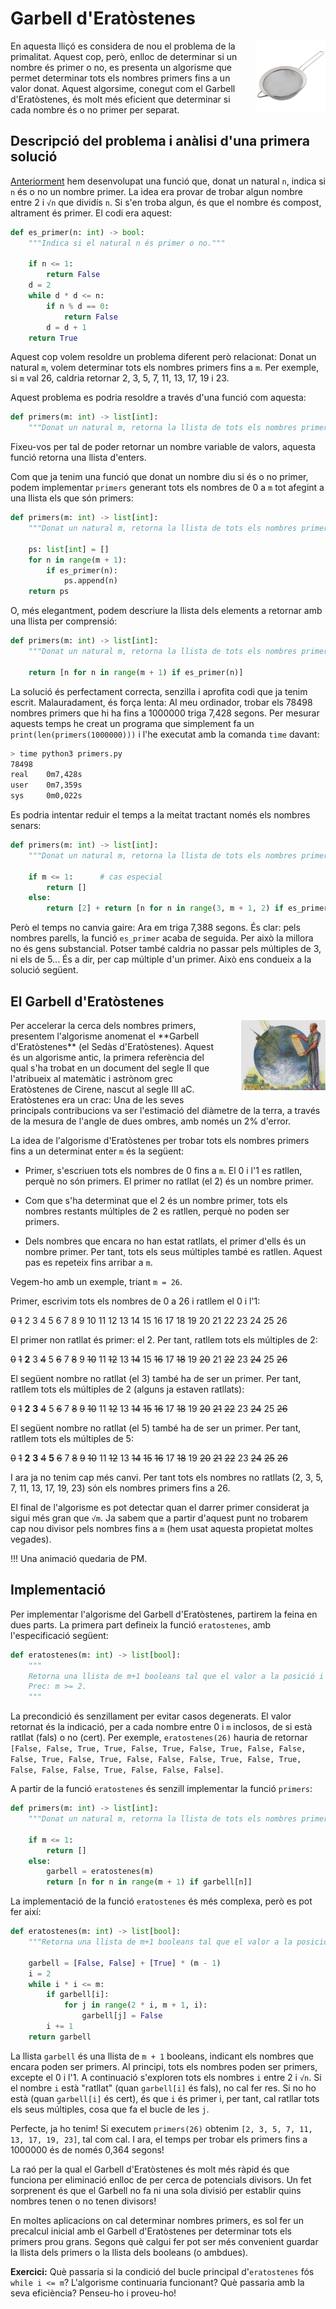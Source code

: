 # Garbell d'Eratòstenes

<img src='./eratostenes.png' style='height: 8em; float: right; margin: 0 0 1em 2em;'/>

En aquesta lliçó es considera de nou el problema de la primalitat. Aquest cop, però, enlloc de determinar si un nombre és primer o no, es presenta un algorisme que permet determinar tots els nombres primers fins a un valor donat. Aquest algorsime, conegut com el Garbell d'Eratòstenes, és molt més eficient que determinar si cada nombre és o no primer per separat.


## Descripció del problema i anàlisi d'una primera solució

[Anteriorment](/funcions/exemples-funcions.html) hem desenvolupat una funció que, donat un natural `n`, indica si `n` és o no un nombre primer. La idea era provar de trobar algun nombre entre 2 i `√n` que dividís `n`. Si s'en troba algun, és que el nombre és compost, altrament és primer. El codi era aquest:

```python
def es_primer(n: int) -> bool:
    """Indica si el natural n és primer o no."""

    if n <= 1:
        return False
    d = 2
    while d * d <= n:
        if n % d == 0:
            return False
        d = d + 1
    return True
```

Aquest cop volem resoldre un problema diferent però relacionat: Donat un natural `m`, volem determinar tots els nombres primers fins a `m`. Per exemple, si `m` val 26, caldria retornar 2, 3, 5, 7, 11, 13, 17, 19 i 23.

Aquest problema es podria resoldre a través d'una funció com aquesta:

```python
def primers(m: int) -> list[int]:
    """Donat un natural m, retorna la llista de tots els nombres primers de 0 a m."""
```

Fixeu-vos per tal de poder retornar un nombre variable de valors, aquesta funció retorna una llista d'enters. 

Com que ja tenim una funció que donat un nombre diu si és o no primer, podem implementar `primers` generant tots els nombres de 0 a `m` tot afegint a una llista els que són primers:

```python
def primers(m: int) -> list[int]:
    """Donat un natural m, retorna la llista de tots els nombres primers de 0 a m."""

    ps: list[int] = []
    for n in range(m + 1):
        if es_primer(n):
            ps.append(n)
    return ps
```

O, més elegantment, podem descriure la llista dels elements a retornar amb una llista per comprensió:

```python
def primers(m: int) -> list[int]:
    """Donat un natural m, retorna la llista de tots els nombres primers de 0 a m."""

    return [n for n in range(m + 1) if es_primer(n)]
```

La solució és perfectament correcta, senzilla i aprofita codi que ja tenim escrit. Malauradament, és força lenta: Al meu ordinador, trobar els 78498 nombres primers que hi ha fins a 1000000 triga 7,428 segons. Per mesurar aquests temps he creat un programa que simplement fa un `print(len(primers(1000000)))` i l'he executat amb la comanda `time` davant:

```bash
> time python3 primers.py 
78498
real    0m7,428s
user    0m7,359s
sys     0m0,022s
```

Es podria intentar reduir el temps a la meitat tractant només els nombres senars:

```python
def primers(m: int) -> list[int]:
    """Donat un natural m, retorna la llista de tots els nombres primers de 0 a m."""

    if m <= 1:      # cas especial
        return []
    else:
        return [2] + return [n for n in range(3, m + 1, 2) if es_primer(n)]
```

Però el temps no canvia gaire: Ara em triga 7,388 segons. És clar: pels nombres parells, la funció `es_primer` acaba de seguida. Per això la millora no és gens substancial. Potser també caldria no passar pels múltiples de 3, ni els de 5... És a dir, per cap múltiple d'un primer. Això ens condueix a la solució següent.


## El Garbell d'Eratòstenes

<img src='./sr-eratostenes.png' style='height: 8em; float: right; margin: 0 0 1em 2em;'/>
Per accelerar la cerca dels nombres primers, presentem l'algorisme anomenat el **Garbell d'Eratòstenes** (el Sedàs d'Eratòstenes). Aquest és un algorisme antic, la primera referència del qual s'ha trobat en un document del segle II que l'atribueix al matemàtic i astrònom grec Eratòstenes de Cirene, nascut al segle III aC. Eratòstenes era un crac: Una de les seves principals contribucions va ser l'estimació del diàmetre de la terra, a través de la mesura de l'angle de dues ombres, amb només un 2% d'error.

La idea de l'algorisme d'Eratòstenes per trobar tots els nombres primers fins a un determinat enter `m` és la següent:

- Primer, s'escriuen tots els nombres de 0 fins a `m`. El 0 i l'1 es ratllen, perquè no són primers. El primer no ratllat (el 2) és un nombre primer.

- Com que s'ha determinat que el 2 és un nombre primer, tots els nombres restants múltiples de 2 es ratllen, perquè no poden ser primers.

- Dels nombres que encara no han estat ratllats, el primer d'ells és un nombre primer. Per tant, tots els seus múltiples també es ratllen. Aquest pas es repeteix fins arribar a `m`.

Vegem-ho amb un exemple, triant `m = 26`. 

Primer, escrivim tots els nombres de 0 a 26 i ratllem el 0 i l'1:

<del>0</del> <del>1</del> 2 3 4 5 6 7 8 9 10 11 12 13 14 15 16 17 18 19 20 21 22 23 24 25 26

El primer non ratllat és primer: el 2. Per tant, ratllem tots els múltiples de 2:

<del>0</del> <del>1</del> **2** 3 <del>4</del> 5 <del>6</del> 7 <del>8</del> 9 <del>10</del> 11 <del>12</del> 13 <del>14</del> 15 <del>16</del> 17 <del>18</del> 19 <del>20</del> 21 <del>22</del> 23 <del>24</del> 25 <del>26</del>

El següent nombre no ratllat (el 3) també ha de ser un primer. Per tant, ratllem tots els múltiples de 2 (alguns ja estaven ratllats):

<del>0</del> <del>1</del> **2** **3** <del>4</del> 5 <del>6</del> 7 <del>8</del> <del>9</del> <del>10</del> 11 <del>12</del> 13 <del>14</del> <del>15</del> <del>16</del> 17 <del>18</del> 19 <del>20</del> <del>21</del> <del>22</del> 23 <del>24</del> 25 <del>26</del>

El següent nombre no ratllat (el 5) també ha de ser un primer. Per tant, ratllem tots els múltiples de 5:

<del>0</del> <del>1</del> **2** **3** <del>4</del> **5** <del>6</del> 7 <del>8</del> <del>9</del> <del>10</del> 11 <del>12</del> 13 <del>14</del> <del>15</del> <del>16</del> 17 <del>18</del> 19 <del>20</del> <del>21</del> <del>22</del> 23 <del>24</del> <del>25</del> <del>26</del>

I ara ja no tenim cap més canvi. Per tant tots els nombres no ratllats (2, 3, 5, 7, 11, 13, 17, 19, 23) són els nombres primers fins a 26.

El final de l'algorisme es pot detectar quan el darrer primer considerat ja sigui més gran que `√m`. Ja sabem que a partir d'aquest punt no trobarem cap nou divisor pels nombres fins a `m` (hem usat aquesta propietat moltes vegades).

!!! Una animació quedaria de PM.


## Implementació

Per implementar l'algorisme del Garbell d'Eratòstenes, partirem la feina en dues parts. La primera part defineix la funció `eratostenes`, amb l'especificació següent:

```python
def eratostenes(m: int) -> list[bool]:
    """
    Retorna una llista de m+1 booleans tal que el valor a la posició i indica si i és o no és primer. 
    Prec: m >= 2.
    """
```

La precondició és senzillament per evitar casos degenerats. El valor retornat és la indicació, per a cada nombre entre 0 i `m` inclosos, de si està ratllat (fals) o no (cert). Per exemple, `eratostenes(26)` hauria de retornar `[False, False, True, True, False, True, False, True, False, False, False, True, False, True, False, False, False, True, False, True, False, False, False, True, False, False, False]`.  

A partir de la funció `eratostenes` és senzill implementar la funció `primers`:

```python
def primers(m: int) -> list[int]:
    """Donat un natural m, retorna la llista de tots els nombres primers de 0 a m."""

    if m <= 1: 
        return []
    else:
        garbell = eratostenes(m)
        return [n for n in range(m + 1) if garbell[n]]
```

La implementació de la funció `eratostenes` és més complexa, però es pot fer així:

```python
def eratostenes(m: int) -> list[bool]:
    """Retorna una llista de m+1 booleans tal que el valor a la posició i indica si i és o no és primer. Prec: m >= 2."""

    garbell = [False, False] + [True] * (m - 1)
    i = 2
    while i * i <= m:
        if garbell[i]:
            for j in range(2 * i, m + 1, i):
                garbell[j] = False
        i += 1
    return garbell
``` 

La llista `garbell` és una llista de `m + 1` booleans, indicant els nombres que encara poden ser primers. Al principi, tots els nombres poden ser primers, excepte el 0 i l'1. A continuació s'exploren tots els nombres `i` entre 2 i `√n`. Si el nombre `i` està "ratllat" (quan `garbell[i]` és fals), no cal fer res. Si no ho està (quan `garbell[i]` és cert), és que `i` és primer i, per tant, cal ratllar tots els seus múltiples, cosa que fa el bucle de les `j`.

Perfecte, ja ho tenim! Si executem `primers(26)` obtenim `[2, 3, 5, 7, 11, 13, 17, 19, 23]`, tal com cal. I ara, el temps per trobar els primers fins a 1000000 és de només 0,364 segons! 

La raó per la qual el Garbell d'Eratòstenes és molt més ràpid és que funciona per eliminació enlloc de per cerca de potencials divisors. Un fet sorprenent és que el Garbell no fa ni una sola divisió per establir quins nombres tenen o no tenen divisors! 

En moltes aplicacions on cal determinar nombres primers, es sol fer un precalcul inicial amb el Garbell d'Eratòstenes per determinar tots els primers prou grans. Segons què calgui fer pot ser més convenient guardar la llista dels primers o la llista dels booleans (o ambdues). 

**Exercici:** Què passaria si la condició del bucle principal d'`eratostenes` fós `while i <= m`? L'algorisme continuaria funcionant? Què passaria amb la seva eficiència? Penseu-ho i proveu-ho!


<Autors autors="jpetit"/> 


